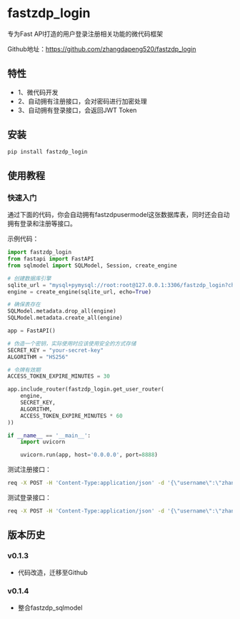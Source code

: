 # fastzdp_login

专为Fast API打造的用户登录注册相关功能的微代码框架

Github地址：https://github.com/zhangdapeng520/fastzdp_login

## 特性

- 1、微代码开发
- 2、自动拥有注册接口，会对密码进行加密处理
- 3、自动拥有登录接口，会返回JWT Token

## 安装

```bash
pip install fastzdp_login
```

## 使用教程

### 快速入门

通过下面的代码，你会自动拥有fastzdpusermodel这张数据库表，同时还会自动拥有登录和注册等接口。

示例代码：

```python
import fastzdp_login
from fastapi import FastAPI
from sqlmodel import SQLModel, Session, create_engine

# 创建数据库引擎
sqlite_url = "mysql+pymysql://root:root@127.0.0.1:3306/fastzdp_login?charset=utf8mb4"
engine = create_engine(sqlite_url, echo=True)

# 确保表存在
SQLModel.metadata.drop_all(engine)
SQLModel.metadata.create_all(engine)

app = FastAPI()

# 伪造一个密钥，实际使用时应该使用安全的方式存储
SECRET_KEY = "your-secret-key"
ALGORITHM = "HS256"

# 令牌有效期
ACCESS_TOKEN_EXPIRE_MINUTES = 30

app.include_router(fastzdp_login.get_user_router(
    engine,
    SECRET_KEY,
    ALGORITHM,
    ACCESS_TOKEN_EXPIRE_MINUTES * 60
))

if __name__ == '__main__':
    import uvicorn

    uvicorn.run(app, host='0.0.0.0', port=8888)
```

测试注册接口：

```bash
req -X POST -H 'Content-Type:application/json' -d '{\"username\":\"zhangdapeng\",\"password\":\"zhangdapeng520\"}' http://127.0.0.1:8888/fastzdp_login/register/
```

测试登录接口：

```bash
req -X POST -H 'Content-Type:application/json' -d '{\"username\":\"zhangdapeng\",\"password\":\"zhangdapeng520\"}' http://127.0.0.1:8888/fastzdp_login/login/
```

## 版本历史

### v0.1.3

- 代码改造，迁移至Github

### v0.1.4

- 整合fastzdp_sqlmodel
